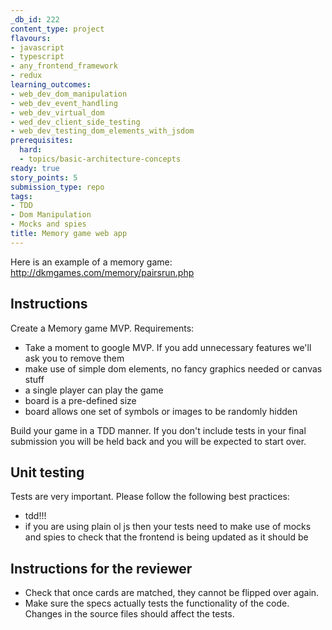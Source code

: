 ```yaml
---
_db_id: 222
content_type: project
flavours:
- javascript
- typescript
- any_frontend_framework
- redux
learning_outcomes:
- web_dev_dom_manipulation
- web_dev_event_handling
- web_dev_virtual_dom
- wed_dev_client_side_testing
- web_dev_testing_dom_elements_with_jsdom
prerequisites:
  hard:
  - topics/basic-architecture-concepts
ready: true
story_points: 5
submission_type: repo
tags:
- TDD
- Dom Manipulation
- Mocks and spies
title: Memory game web app
---
```


Here is an example of a memory game: http://dkmgames.com/memory/pairsrun.php

## Instructions

Create a Memory game MVP. Requirements:

- Take a moment to google MVP. If you add unnecessary features we'll ask you to remove them
- make use of simple dom elements, no fancy graphics needed or canvas stuff
- a single player can play the game
- board is a pre-defined size
- board allows one set of symbols or images to be randomly hidden

Build your game in a TDD manner. If you don't include tests in your final submission you will be held back and you will be expected to start over.

## Unit testing

Tests are very important. Please follow the following best practices:

- tdd!!!
- if you are using plain ol js then your tests need to make use of mocks and spies to check that the frontend is being updated as it should be

## Instructions for the reviewer

- Check that once cards are matched, they cannot be flipped over again.
- Make sure the specs actually tests the functionality of the code. Changes in the source files should affect the tests.